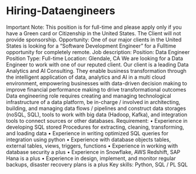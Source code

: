 # Hiring-Dataengineers
Important Note: This position is for full-time and please apply only if you have a Green card or Citizenship in the United States. The Client will not provide sponsorship.  Opportunity: One of our major clients in the United States is looking for a “Software Development Engineer” for a Fulltime opportunity for completely remote.  Job description: Position: Data Engineer Position Type: Full-time Location: Glendale, CA  We are looking for a Data Engineer to work with one of our reputed client.  Our client is a leading Data Analytics and AI Consulting. They enable business transformation through the intelligent application of data, analytics and AI in a multi cloud environment, empowering businesses with data-driven decision making to improve financial performance making to drive transformational outcomes   Data engineering role requires creating and managing technological infrastructure of a data platform, be in-charge / involved in architecting, building, and managing data flows / pipelines and construct data storages (noSQL, SQL), tools to work with big data (Hadoop, Kafka), and integration tools to connect sources or other databases.  Requirement: • Experience in developing SQL stored Procedures for extracting, cleaning, transforming, and loading data • Experience in writing optimized SQL queries for integration using python • Experience with database objects tables, external tables, views, triggers, functions • Experience in working with database security a plus • Experience in Snowflake, AWS Redshift, SAP Hana is a plus • Experience in design, implement, and monitor regular backups, disaster recovery plans is a plus  Key skills: Python, SQL / PL SQL
